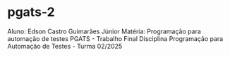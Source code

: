 # pgats-2

Aluno: Edson Castro Guimarães Júnior
Matéria: Programação para automação de testes
PGATS - Trabalho Final Disciplina Programação para Automação de Testes - Turma 02/2025
